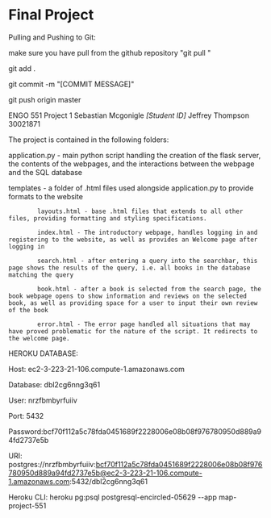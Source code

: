# Final Project

Pulling and Pushing to Git:

make sure you have pull from the github repository "git pull <url>"
            
git add .

git commit -m "[COMMIT MESSAGE]"

git push origin master



ENGO 551 Project 1
Sebastian Mcgonigle *[Student ID]*
Jeffrey Thompson 30021871

The project is contained in the following folders:

application.py - main python script handling the creation of the flask server, the contents of the webpages, and the interactions between the webpage and the SQL database

templates - a folder of .html files used alongside application.py to provide formats to the website

            layouts.html - base .html files that extends to all other files, providing formatting and styling specifications.

            index.html - The introductory webpage, handles logging in and registering to the website, as well as provides an Welcome page after logging in

            search.html - after entering a query into the searchbar, this page shows the results of the query, i.e. all books in the database matching the query

            book.html - after a book is selected from the search page, the book webpage opens to show information and reviews on the selected book, as well as providing space for a user to input their own review of the book

            error.html - The error page handled all situations that may have proved problematic for the nature of the script. It redirects to the welcome page.

HEROKU DATABASE: 

Host: ec2-3-223-21-106.compute-1.amazonaws.com

Database: dbl2cg6nng3q61

User: nrzfbmbyrfuiiv 

Port: 5432

Password:bcf70f112a5c78fda0451689f2228006e08b08f976780950d889a94fd2737e5b

URI: postgres://nrzfbmbyrfuiiv:bcf70f112a5c78fda0451689f2228006e08b08f976780950d889a94fd2737e5b@ec2-3-223-21-106.compute-1.amazonaws.com:5432/dbl2cg6nng3q61 

Heroku CLI: heroku pg:psql postgresql-encircled-05629 --app map-project-551 



